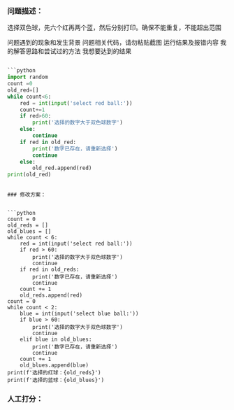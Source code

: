 ### 问题描述：
<p>选择双色球，先六个红再两个蓝，然后分别打印。确保不能重复，不能超出范围</p>
问题遇到的现象和发生背景
问题相关代码，请勿粘贴截图
运行结果及报错内容
我的解答思路和尝试过的方法
我想要达到的结果

```python

```python
import random
count =0
old_red=[]
while count<6:
    red = int(input('select red ball:'))
    count+=1
    if red>60:
        print('选择的数字大于双色球数字')
    else:
        continue
    if red in old_red:
        print('数字已存在，请重新选择')
        continue
    else:
        old_red.append(red)
print(old_red)



```
``` 
### 修改方案：


```python
count = 0
old_reds = []
old_blues = []
while count < 6:
    red = int(input('select red ball:'))
    if red > 60:
        print('选择的数字大于双色球数字')
        continue
    if red in old_reds:
        print('数字已存在，请重新选择')
        continue
    count += 1
    old_reds.append(red)
count = 0
while count < 2:
    blue = int(input('select blue ball:'))
    if blue > 60:
        print('选择的数字大于双色球数字')
        continue
    elif blue in old_blues:
        print('数字已存在，请重新选择')
        continue
    count += 1
    old_blues.append(blue)
print(f'选择的红球：{old_reds}')
print(f'选择的蓝球：{old_blues}')

```

### 人工打分：
